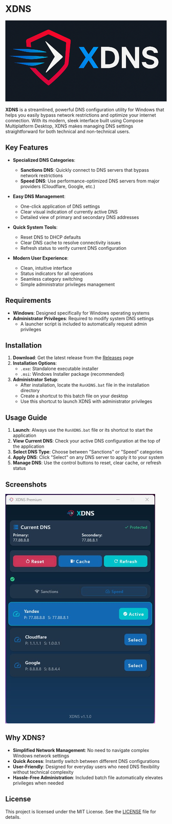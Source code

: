# XDNS

![XDNS Icon](./screenshots/logo.png)

**XDNS** is a streamlined, powerful DNS configuration utility for Windows that helps you easily bypass network restrictions and optimize your internet connection. With its modern, sleek interface built using Compose Multiplatform Desktop, XDNS makes managing DNS settings straightforward for both technical and non-technical users.

## Key Features

- **Specialized DNS Categories**:
  - **Sanctions DNS**: Quickly connect to DNS servers that bypass network restrictions
  - **Speed DNS**: Use performance-optimized DNS servers from major providers (Cloudflare, Google, etc.)

- **Easy DNS Management**:
  - One-click application of DNS settings
  - Clear visual indication of currently active DNS
  - Detailed view of primary and secondary DNS addresses

- **Quick System Tools**:
  - Reset DNS to DHCP defaults
  - Clear DNS cache to resolve connectivity issues 
  - Refresh status to verify current DNS configuration

- **Modern User Experience**:
  - Clean, intuitive interface
  - Status indicators for all operations
  - Seamless category switching
  - Simple administrator privileges management

## Requirements

- **Windows**: Designed specifically for Windows operating systems
- **Administrator Privileges**: Required to modify system DNS settings
  - A launcher script is included to automatically request admin privileges

## Installation

1. **Download**: Get the latest release from the [Releases](https://github.com/hadibtf/XDNS/releases) page
2. **Installation Options**:
   - `.exe`: Standalone executable installer
   - `.msi`: Windows Installer package (recommended)
3. **Administrator Setup**:
   - After installation, locate the `RunXDNS.bat` file in the installation directory
   - Create a shortcut to this batch file on your desktop
   - Use this shortcut to launch XDNS with administrator privileges

## Usage Guide

1. **Launch**: Always use the `RunXDNS.bat` file or its shortcut to start the application
2. **View Current DNS**: Check your active DNS configuration at the top of the application
3. **Select DNS Type**: Choose between "Sanctions" or "Speed" categories
4. **Apply DNS**: Click "Select" on any DNS server to apply it to your system
5. **Manage DNS**: Use the control buttons to reset, clear cache, or refresh status

## Screenshots

![XDNS Screenshot](./screenshots/screenshot1.jpg)

## Why XDNS?

- **Simplified Network Management**: No need to navigate complex Windows network settings
- **Quick Access**: Instantly switch between different DNS configurations
- **User-Friendly**: Designed for everyday users who need DNS flexibility without technical complexity
- **Hassle-Free Administration**: Included batch file automatically elevates privileges when needed

## License

This project is licensed under the MIT License. See the [LICENSE](LICENSE) file for details.
